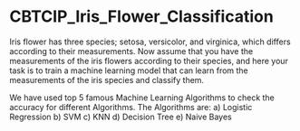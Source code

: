 # CBTCIP_Iris_Flower_Classification

Iris flower has three species; setosa, versicolor, and virginica, which differs according to their measurements. Now assume that you have the measurements of the iris flowers according to their species, and here your task is to train a machine learning model that can learn from the measurements of the iris species and classify them.

We have used top 5 famous Machine Learning Algorithms to check the accuracy for different Algorithms. The Algorithms are:
a) Logistic Regression
b) SVM 
c) KNN 
d) Decision Tree
e) Naive Bayes
